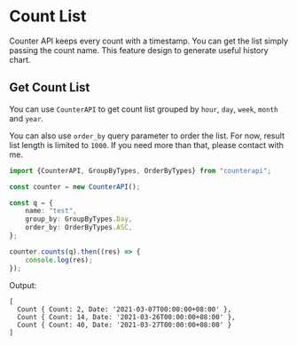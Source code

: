 # Count List

Counter API keeps every count with a timestamp. You can get the list simply passing the count name. This feature design
to generate useful history chart.

## Get Count List

You can use `CounterAPI` to get count list grouped by `hour`, `day`, `week`, `month` and `year`.

You can also use `order_by` query parameter to order the list. For now, result list length is limited to `1000`. If you
need more than that, please contact with me.

```typescript
import {CounterAPI, GroupByTypes, OrderByTypes} from "counterapi";

const counter = new CounterAPI();

const q = {
    name: "test",
    group_by: GroupByTypes.Day,
    order_by: OrderByTypes.ASC,
};

counter.counts(q).then((res) => {
    console.log(res);
});
```

Output:

```shell
[
  Count { Count: 2, Date: '2021-03-07T00:00:00+08:00' },
  Count { Count: 14, Date: '2021-03-26T00:00:00+08:00' },
  Count { Count: 40, Date: '2021-03-27T00:00:00+08:00' }
]
```

